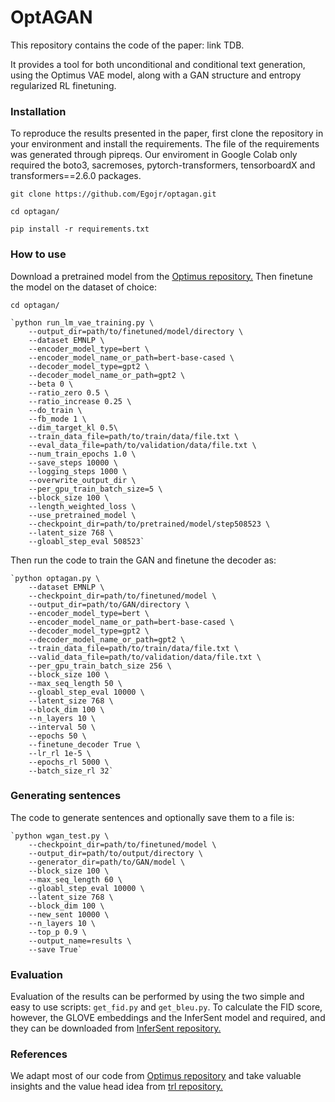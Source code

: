 # OptAGAN

This repository contains the code of the paper: link TDB.

It provides a tool for both unconditional and conditional text generation, using the Optimus VAE model, along with a GAN structure and entropy regularized RL finetuning.

### Installation
To reproduce the results presented in the paper, first clone the repository in your environment and install the requirements. 
The file of the requirements was generated through pipreqs. Our enviroment in Google Colab only required the boto3, sacremoses, pytorch-transformers, tensorboardX and transformers==2.6.0 packages.

`git clone https://github.com/Egojr/optagan.git`

`cd optagan/`

`pip install -r requirements.txt`

### How to use

Download a pretrained model from the [Optimus repository.](https://github.com/ChunyuanLI/Optimus)
Then finetune the model on the dataset of choice:

`cd optagan/`

    `python run_lm_vae_training.py \
        --output_dir=path/to/finetuned/model/directory \
        --dataset EMNLP \
        --encoder_model_type=bert \
        --encoder_model_name_or_path=bert-base-cased \
        --decoder_model_type=gpt2 \
        --decoder_model_name_or_path=gpt2 \
        --beta 0 \
        --ratio_zero 0.5 \
        --ratio_increase 0.25 \
        --do_train \
        --fb_mode 1 \
        --dim_target_kl 0.5\
        --train_data_file=path/to/train/data/file.txt \
        --eval_data_file=path/to/validation/data/file.txt \
        --num_train_epochs 1.0 \
        --save_steps 10000 \
        --logging_steps 1000 \
        --overwrite_output_dir \
        --per_gpu_train_batch_size=5 \
        --block_size 100 \
        --length_weighted_loss \
        --use_pretrained_model \
        --checkpoint_dir=path/to/pretrained/model/step508523 \
        --latent_size 768 \
        --gloabl_step_eval 508523`


Then run the code to train the GAN and finetune the decoder as:

    `python optagan.py \
        --dataset EMNLP \
        --checkpoint_dir=path/to/finetuned/model \
        --output_dir=path/to/GAN/directory \
        --encoder_model_type=bert \
        --encoder_model_name_or_path=bert-base-cased \
        --decoder_model_type=gpt2 \
        --decoder_model_name_or_path=gpt2 \
        --train_data_file=path/to/train/data/file.txt \
        --valid_data_file=path/to/validation/data/file.txt \
        --per_gpu_train_batch_size 256 \
        --block_size 100 \
        --max_seq_length 50 \
        --gloabl_step_eval 10000 \
        --latent_size 768 \
        --block_dim 100 \
        --n_layers 10 \
        --interval 50 \
        --epochs 50 \
        --finetune_decoder True \
        --lr_rl 1e-5 \
        --epochs_rl 5000 \
        --batch_size_rl 32`
    
    
### Generating sentences

The code to generate sentences and optionally save them to a file is:

    `python wgan_test.py \
        --checkpoint_dir=path/to/finetuned/model \
        --output_dir=path/to/output/directory \
        --generator_dir=path/to/GAN/model \
        --block_size 100 \
        --max_seq_length 60 \
        --gloabl_step_eval 10000 \
        --latent_size 768 \
        --block_dim 100 \
        --new_sent 10000 \
        --n_layers 10 \
        --top_p 0.9 \
        --output_name=results \
        --save True`
    
### Evaluation

Evaluation of the results can be performed by using the two simple and easy to use scripts: `get_fid.py` and `get_bleu.py`. To calculate the FID score, however, the GLOVE embeddings and the InferSent model and required, and they can be downloaded from [InferSent repository.](https://github.com/facebookresearch/InferSent)


### References

We adapt most of our code from [Optimus repository](https://github.com/ChunyuanLI/Optimus) and take valuable insights and the value head idea from [trl repository.](https://github.com/lvwerra/trl/)
